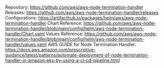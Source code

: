 Repository: https://github.com/aws/aws-node-termination-handler
Releases: https://github.com/aws/aws-node-termination-handler/releases
Configurations: https://artifacthub.io/packages/helm/aws/aws-node-termination-handler
Chart Reference: https://github.com/aws/aws-node-termination-handler/blob/main/config/helm/aws-node-termination-handler/Chart.yaml
Values Reference: https://github.com/aws/aws-node-termination-handler/blob/main/config/helm/aws-node-termination-handler/values.yaml
AWS GUIDE for Node Termination Handler: https://docs.aws.amazon.com/prescriptive-guidance/latest/patterns/automate-deployment-of-node-termination-handler-in-amazon-eks-by-using-a-ci-cd-pipeline.html